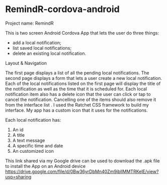 # RemindR-cordova-android

Project name: RemindR

This is two screen Android Cordova App that lets the user do three things:
- add a local notification;
- list saved local notifications;
- delete an existing local notification.

Layout & Navigation

The first page displays a list of all the pending local notifications.
The second page displays a form that lets a user create a new local notification.
Each of the local notifications listed on the first page will display the title of the notification as well as the time that it is scheduled for. Each local notification item also has a delete icon that the user can click or tap to cancel the notification. Cancelling one of the items should also remove it from the interface list .
I used the Ratchet CSS framework to build my interface. 
My app has a custom icon that it uses for the notifications.

Each local notification has:
1. An id
2. A title
3. A text message
4. A specific time and date
5. An customized icon 

This link shared via my Google drive can be used to download the .apk file to install the App on an Android device
https://drive.google.com/file/d/0Bw36yrDbMn40Zm9ibllMMTRKelE/view?usp=sharing
